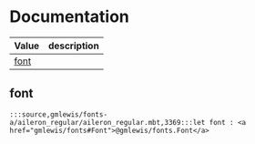# Documentation
|Value|description|
|---|---|
|[font](#font)||

## font

```moonbit
:::source,gmlewis/fonts-a/aileron_regular/aileron_regular.mbt,3369:::let font : <a href="gmlewis/fonts#Font">@gmlewis/fonts.Font</a>
```

